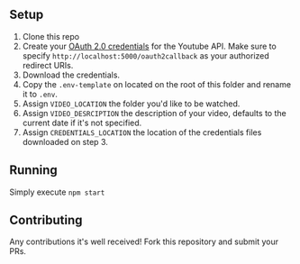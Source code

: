 ## Setup

1. Clone this repo
2. Create your [OAuth 2.0 credentials](https://developers.google.com/youtube/v3/guides/auth/client-side-web-apps) for the Youtube API. Make sure to specify `http://localhost:5000/oauth2callback` as your authorized redirect URIs.
3. Download the credentials.
4. Copy the `.env-template` on located on the root of this folder and rename it to `.env`.
5. Assign `VIDEO_LOCATION` the folder you'd like to be watched.
6. Assign `VIDEO_DESRCIPTION` the description of your video, defaults to the current date if it's not specified.
7. Assign `CREDENTIALS_LOCATION` the location of the credentials files downloaded on step 3.

## Running

Simply execute `npm start`

## Contributing

Any contributions it's well received! Fork this repository and submit your PRs.